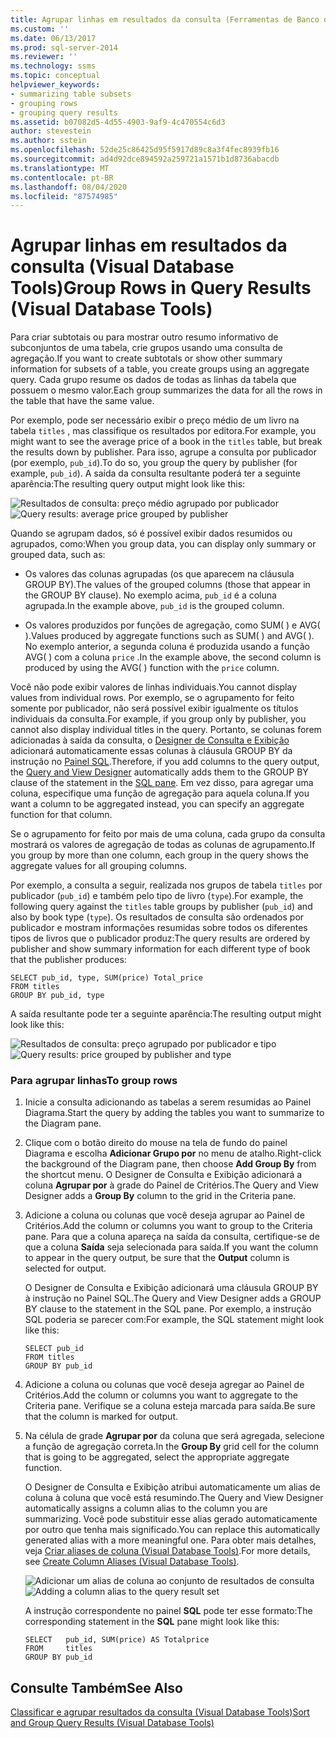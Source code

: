```yaml
---
title: Agrupar linhas em resultados da consulta (Ferramentas de Banco de Dados Visual) | Microsoft Docs
ms.custom: ''
ms.date: 06/13/2017
ms.prod: sql-server-2014
ms.reviewer: ''
ms.technology: ssms
ms.topic: conceptual
helpviewer_keywords:
- summarizing table subsets
- grouping rows
- grouping query results
ms.assetid: b07082d5-4d55-4903-9af9-4c470554c6d3
author: stevestein
ms.author: sstein
ms.openlocfilehash: 52de25c86425d95f5917d89c8a3f4fec8939fb16
ms.sourcegitcommit: ad4d92dce894592a259721a1571b1d8736abacdb
ms.translationtype: MT
ms.contentlocale: pt-BR
ms.lasthandoff: 08/04/2020
ms.locfileid: "87574985"
---
```

# <a name="group-rows-in-query-results-visual-database-tools"></a><span data-ttu-id="817ed-102">Agrupar linhas em resultados da consulta (Visual Database Tools)</span><span class="sxs-lookup"><span data-stu-id="817ed-102">Group Rows in Query Results (Visual Database Tools)</span></span>
  <span data-ttu-id="817ed-103">Para criar subtotais ou para mostrar outro resumo informativo de subconjuntos de uma tabela, crie grupos usando uma consulta de agregação.</span><span class="sxs-lookup"><span data-stu-id="817ed-103">If you want to create subtotals or show other summary information for subsets of a table, you create groups using an aggregate query.</span></span> <span data-ttu-id="817ed-104">Cada grupo resume os dados de todas as linhas da tabela que possuem o mesmo valor.</span><span class="sxs-lookup"><span data-stu-id="817ed-104">Each group summarizes the data for all the rows in the table that have the same value.</span></span>  
  
 <span data-ttu-id="817ed-105">Por exemplo, pode ser necessário exibir o preço médio de um livro na tabela `titles` , mas classifique os resultados por editora.</span><span class="sxs-lookup"><span data-stu-id="817ed-105">For example, you might want to see the average price of a book in the `titles` table, but break the results down by publisher.</span></span> <span data-ttu-id="817ed-106">Para isso, agrupe a consulta por publicador (por exemplo, `pub_id`).</span><span class="sxs-lookup"><span data-stu-id="817ed-106">To do so, you group the query by publisher (for example, `pub_id`).</span></span> <span data-ttu-id="817ed-107">A saída da consulta resultante poderá ter a seguinte aparência:</span><span class="sxs-lookup"><span data-stu-id="817ed-107">The resulting query output might look like this:</span></span>  
  
 <span data-ttu-id="817ed-108">![Resultados de consulta: preço médio agrupado por publicador](../../database-engine/media//dv3w9e1.gif "Resultados de consulta: preço médio agrupado por publicador")</span><span class="sxs-lookup"><span data-stu-id="817ed-108">![Query results: average price grouped by publisher](../../database-engine/media//dv3w9e1.gif "Query results: average price grouped by publisher")</span></span>  
  
 <span data-ttu-id="817ed-109">Quando se agrupam dados, só é possível exibir dados resumidos ou agrupados, como:</span><span class="sxs-lookup"><span data-stu-id="817ed-109">When you group data, you can display only summary or grouped data, such as:</span></span>  
  
-   <span data-ttu-id="817ed-110">Os valores das colunas agrupadas (os que aparecem na cláusula GROUP BY).</span><span class="sxs-lookup"><span data-stu-id="817ed-110">The values of the grouped columns (those that appear in the GROUP BY clause).</span></span> <span data-ttu-id="817ed-111">No exemplo acima, `pub_id` é a coluna agrupada.</span><span class="sxs-lookup"><span data-stu-id="817ed-111">In the example above, `pub_id` is the grouped column.</span></span>  
  
-   <span data-ttu-id="817ed-112">Os valores produzidos por funções de agregação, como SUM( ) e AVG( ).</span><span class="sxs-lookup"><span data-stu-id="817ed-112">Values produced by aggregate functions such as SUM( ) and AVG( ).</span></span> <span data-ttu-id="817ed-113">No exemplo anterior, a segunda coluna é produzida usando a função AVG( ) com a coluna `price` .</span><span class="sxs-lookup"><span data-stu-id="817ed-113">In the example above, the second column is produced by using the AVG( ) function with the `price` column.</span></span>  
  
 <span data-ttu-id="817ed-114">Você não pode exibir valores de linhas individuais.</span><span class="sxs-lookup"><span data-stu-id="817ed-114">You cannot display values from individual rows.</span></span> <span data-ttu-id="817ed-115">Por exemplo, se o agrupamento for feito somente por publicador, não será possível exibir igualmente os títulos individuais da consulta.</span><span class="sxs-lookup"><span data-stu-id="817ed-115">For example, if you group only by publisher, you cannot also display individual titles in the query.</span></span> <span data-ttu-id="817ed-116">Portanto, se colunas forem adicionadas à saída da consulta, o [Designer de Consulta e Exibição](visual-database-tools.md) adicionará automaticamente essas colunas à cláusula GROUP BY da instrução no [Painel SQL](sql-pane-visual-database-tools.md).</span><span class="sxs-lookup"><span data-stu-id="817ed-116">Therefore, if you add columns to the query output, the [Query and View Designer](visual-database-tools.md) automatically adds them to the GROUP BY clause of the statement in the [SQL pane](sql-pane-visual-database-tools.md).</span></span> <span data-ttu-id="817ed-117">Em vez disso, para agregar uma coluna, especifique uma função de agregação para aquela coluna.</span><span class="sxs-lookup"><span data-stu-id="817ed-117">If you want a column to be aggregated instead, you can specify an aggregate function for that column.</span></span>  
  
 <span data-ttu-id="817ed-118">Se o agrupamento for feito por mais de uma coluna, cada grupo da consulta mostrará os valores de agregação de todas as colunas de agrupamento.</span><span class="sxs-lookup"><span data-stu-id="817ed-118">If you group by more than one column, each group in the query shows the aggregate values for all grouping columns.</span></span>  
  
 <span data-ttu-id="817ed-119">Por exemplo, a consulta a seguir, realizada nos grupos de tabela `titles` por publicador (`pub_id`) e também pelo tipo de livro (`type`).</span><span class="sxs-lookup"><span data-stu-id="817ed-119">For example, the following query against the `titles` table groups by publisher (`pub_id`) and also by book type (`type`).</span></span> <span data-ttu-id="817ed-120">Os resultados de consulta são ordenados por publicador e mostram informações resumidas sobre todos os diferentes tipos de livros que o publicador produz:</span><span class="sxs-lookup"><span data-stu-id="817ed-120">The query results are ordered by publisher and show summary information for each different type of book that the publisher produces:</span></span>  
  
```  
SELECT pub_id, type, SUM(price) Total_price  
FROM titles  
GROUP BY pub_id, type  
```  
  
 <span data-ttu-id="817ed-121">A saída resultante pode ter a seguinte aparência:</span><span class="sxs-lookup"><span data-stu-id="817ed-121">The resulting output might look like this:</span></span>  
  
 <span data-ttu-id="817ed-122">![Resultados de consulta: preço agrupado por publicador e tipo](../../database-engine/media//dv3w9e2.gif "Resultados de consulta: preço agrupado por publicador e tipo")</span><span class="sxs-lookup"><span data-stu-id="817ed-122">![Query results: price grouped by publisher and type](../../database-engine/media//dv3w9e2.gif "Query results: price grouped by publisher and type")</span></span>  
  
### <a name="to-group-rows"></a><span data-ttu-id="817ed-123">Para agrupar linhas</span><span class="sxs-lookup"><span data-stu-id="817ed-123">To group rows</span></span>  
  
1.  <span data-ttu-id="817ed-124">Inicie a consulta adicionando as tabelas a serem resumidas ao Painel Diagrama.</span><span class="sxs-lookup"><span data-stu-id="817ed-124">Start the query by adding the tables you want to summarize to the Diagram pane.</span></span>  
  
2.  <span data-ttu-id="817ed-125">Clique com o botão direito do mouse na tela de fundo do painel Diagrama e escolha **Adicionar Grupo por** no menu de atalho.</span><span class="sxs-lookup"><span data-stu-id="817ed-125">Right-click the background of the Diagram pane, then choose **Add Group By** from the shortcut menu.</span></span> <span data-ttu-id="817ed-126">O Designer de Consulta e Exibição adicionará a coluna **Agrupar por** à grade do Painel de Critérios.</span><span class="sxs-lookup"><span data-stu-id="817ed-126">The Query and View Designer adds a **Group By** column to the grid in the Criteria pane.</span></span>  
  
3.  <span data-ttu-id="817ed-127">Adicione a coluna ou colunas que você deseja agrupar ao Painel de Critérios.</span><span class="sxs-lookup"><span data-stu-id="817ed-127">Add the column or columns you want to group to the Criteria pane.</span></span> <span data-ttu-id="817ed-128">Para que a coluna apareça na saída da consulta, certifique-se de que a coluna **Saída** seja selecionada para saída.</span><span class="sxs-lookup"><span data-stu-id="817ed-128">If you want the column to appear in the query output, be sure that the **Output** column is selected for output.</span></span>  
  
     <span data-ttu-id="817ed-129">O Designer de Consulta e Exibição adicionará uma cláusula GROUP BY à instrução no Painel SQL.</span><span class="sxs-lookup"><span data-stu-id="817ed-129">The Query and View Designer adds a GROUP BY clause to the statement in the SQL pane.</span></span> <span data-ttu-id="817ed-130">Por exemplo, a instrução SQL poderia se parecer com:</span><span class="sxs-lookup"><span data-stu-id="817ed-130">For example, the SQL statement might look like this:</span></span>  
  
    ```  
    SELECT pub_id  
    FROM titles  
    GROUP BY pub_id  
    ```  
  
4.  <span data-ttu-id="817ed-131">Adicione a coluna ou colunas que você deseja agregar ao Painel de Critérios.</span><span class="sxs-lookup"><span data-stu-id="817ed-131">Add the column or columns you want to aggregate to the Criteria pane.</span></span> <span data-ttu-id="817ed-132">Verifique se a coluna esteja marcada para saída.</span><span class="sxs-lookup"><span data-stu-id="817ed-132">Be sure that the column is marked for output.</span></span>  
  
5.  <span data-ttu-id="817ed-133">Na célula de grade **Agrupar por** da coluna que será agregada, selecione a função de agregação correta.</span><span class="sxs-lookup"><span data-stu-id="817ed-133">In the **Group By** grid cell for the column that is going to be aggregated, select the appropriate aggregate function.</span></span>  
  
     <span data-ttu-id="817ed-134">O Designer de Consulta e Exibição atribui automaticamente um alias de coluna à coluna que você está resumindo.</span><span class="sxs-lookup"><span data-stu-id="817ed-134">The Query and View Designer automatically assigns a column alias to the column you are summarizing.</span></span> <span data-ttu-id="817ed-135">Você pode substituir esse alias gerado automaticamente por outro que tenha mais significado.</span><span class="sxs-lookup"><span data-stu-id="817ed-135">You can replace this automatically generated alias with a more meaningful one.</span></span> <span data-ttu-id="817ed-136">Para obter mais detalhes, veja [Criar aliases de coluna &#40;Visual Database Tools&#41;](create-column-aliases-visual-database-tools.md).</span><span class="sxs-lookup"><span data-stu-id="817ed-136">For more details, see [Create Column Aliases &#40;Visual Database Tools&#41;](create-column-aliases-visual-database-tools.md).</span></span>  
  
     <span data-ttu-id="817ed-137">![Adicionar um alias de coluna ao conjunto de resultados de consulta](../../database-engine/media//dv3w9e3.gif "Adicionar um alias de coluna ao conjunto de resultados de consulta")</span><span class="sxs-lookup"><span data-stu-id="817ed-137">![Adding a column alias to the query result set](../../database-engine/media//dv3w9e3.gif "Adding a column alias to the query result set")</span></span>  
  
     <span data-ttu-id="817ed-138">A instrução correspondente no painel **SQL** pode ter esse formato:</span><span class="sxs-lookup"><span data-stu-id="817ed-138">The corresponding statement in the **SQL** pane might look like this:</span></span>  
  
    ```  
    SELECT   pub_id, SUM(price) AS Totalprice  
    FROM     titles  
    GROUP BY pub_id  
    ```  
  
## <a name="see-also"></a><span data-ttu-id="817ed-139">Consulte Também</span><span class="sxs-lookup"><span data-stu-id="817ed-139">See Also</span></span>  
 [<span data-ttu-id="817ed-140">Classificar e agrupar resultados da consulta &#40;Visual Database Tools&#41;</span><span class="sxs-lookup"><span data-stu-id="817ed-140">Sort and Group Query Results &#40;Visual Database Tools&#41;</span></span>](sort-and-group-query-results-visual-database-tools.md)  
  
  
